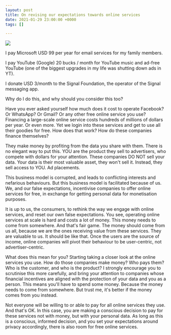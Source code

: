 ```yaml
---
layout: post
title: On revising our expectations towards online services
date: 2021-01-29 23:00:00 +0000
tags: []

---
```

![](https://cdn.hiptoro.com/wp-content/uploads/2019/04/WhatsApp-dark-mode.jpg)

I pay Microsoft USD 99 per year for email services for my family members.

I pay YouTube (Google) 20 bucks / month for YouTube music and ad-free YouTube (one of the biggest upgrades in my life was shutting down ads in YT).

I donate USD 3/month to the Signal Foundation, the operator of the Signal messaging app.

Why do I do this, and why should you consider this too?

Have you ever asked yourself how much does it cost to operate Facebook? Or WhatsApp?  Or Gmail? Or any other free online service you use? Financing a large-scale online service costs hundreds of millions of dollars per year. Or even more. Yet we login into these services and get to use all their goodies for free. How does that work? How do these companies finance themselves?

They make money by profiting from the data you share with them. There is no elegant way to put this. YOU are the product they sell to advertisers, who compete with dollars for your attention. These companies DO NOT sell your data. Your data is their most valuable asset, they won't sell it. Instead, they sell access to YOU. Ad placements.

This business model is corrupted, and leads to conflicting interests and nefarious behaviours. But this business model is facilitated because of us. We, and our false expectations, incentivise companies to offer online services for free, in exchange for getting personal data for monetisation purposes.

It is up to us, the consumers, to rethink the way we engage with online services, and reset our own false expectations. You see, operating online services at scale is hard and costs a lot of money. This money needs to come from somewhere. And that's fair game. The money should come from us all, because we are the ones receiving value from these services. They are valuable to us. It should be like that. Once the users are the source of income, online companies will pivot their behaviour to be user-centric, not advertiser-centric.

What does this mean for you? Starting taking a closer look at the online services you use. How do those companies make money? Who pays them? Who is the customer, and who is the product? I strongly encourage you to scrutinise this more carefully, and bring your attention to companies whose financial incentives are aligned with the protection of your data and you as a person. This means you'll have to spend some money. Because the money needs to come from somewhere. But trust me, it's better if the money comes from you instead.

Not everyone will be willing to or able to pay for all online services they use. And that's OK. In this case, you are making a conscious decision to pay for these services not with money, but with your personal data. As long as this is a conscious, informed decision, and you set your expectations around privacy accordingly, there is also room for free online services.